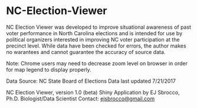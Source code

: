 # NC-Election-Viewer
NC Election Viewer was developed to improve situational awareness of past voter performance in North Carolina elections and is intended for use by political organizers interested in improving NC voter participation at the precinct level. While data have been checked for errors, the author makes no warantees and cannot guarantee the accuracy of source data.

Note: Chrome users may need to decrease zoom level on browser in order for map legend to display properly.

Data Source: NC State Board of Elections 
Data last updated 7/21/2017

NC Election Viewer, version 1.0 (beta) 
Shiny Application by EJ Sbrocco, Ph.D. 
Biologist/Data Scientist 
Contact: ejsbrocco@gmail.com
